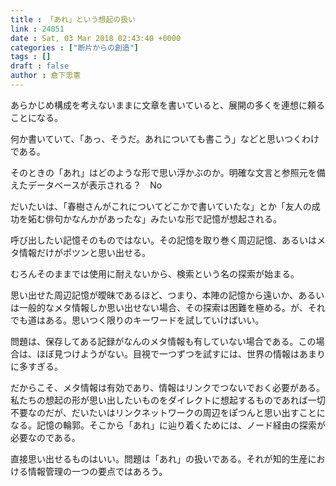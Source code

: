```yaml
---
title : 「あれ」という想起の扱い
link : 24051
date : Sat, 03 Mar 2018 02:43:40 +0000
categories : ["断片からの創造"]
tags : []
draft : false
author : 倉下忠憲
---
```


あらかじめ構成を考えないままに文章を書いていると、展開の多くを連想に頼ることになる。

何か書いていて、「あっ、そうだ。あれについても書こう」などと思いつくわけである。

そのときの「あれ」はどのような形で思い浮かぶのか。明確な文言と参照元を備えたデータベースが表示される？　No

だいたいは、「春樹さんがこれについてどこかで書いていたな」とか「友人の成功を妬む俳句かなんかがあったな」みたいな形で記憶が想起される。

呼び出したい記憶そのものではない。その記憶を取り巻く周辺記憶、あるいはメタ情報だけがポツンと思い出せる。

むろんそのままでは使用に耐えないから、検索という名の探索が始まる。

思い出せた周辺記憶が曖昧であるほど、つまり、本陣の記憶から遠いか、あるいは一般的なメタ情報しか思い出せない場合、その探索は困難を極める。が、それでも道はある。思いつく限りのキーワードを試していけばいい。

問題は、保存してある記録がなんのメタ情報も有していない場合である。この場合は、ほぼ見つけようがない。目視で一つずつを試すには、世界の情報はあまりに多すぎる。

だからこそ、メタ情報は有効であり、情報はリンクでつないでおく必要がある。私たちの想起の形が思い出したいものをダイレクトに想起するものであれば一切不要なのだが、だいたいはリンクネットワークの周辺をぽつんと思い出すことになる。記憶の輪郭。そこから「あれ」に辿り着くためには、ノード経由の探索が必要なのである。

直接思い出せるものはいい。問題は「あれ」の扱いである。それが知的生産における情報管理の一つの要点ではあろう。


